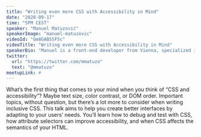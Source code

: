 ```yaml
---
title: "Writing even more CSS with Accessibility in Mind"
date: "2020-09-17"
time: "5PM CEST"
speaker: "Manuel Matuzović"
speakerImage: "manuel-matuzovic"
videoId: "Gm8GAB5SF5c"
videoTitle: "Writing even more CSS with Accessibility in Mind"
speakerBio: "Manuel is a front-end developer from Vienna, specialized in HTML, CSS, accessibility, and performance. He likes to write about these topics and talk at meetups and conferences. He’s organizer of the webclerks conference in Vienna, and he maintains htmhell.dev and frontendbookmarks.com."
twitter:
  url: "https://twitter.com/mmatuzo"
  text: "@mmatuzo"
meetupLink: #
---
```


What’s the first thing that comes to your mind when you think of “CSS and accessibility”? Maybe text size, color contrast, or DOM order. Important topics, without question, but there’s a lot more to consider when writing inclusive CSS. This talk aims to help you create better interfaces by adapting to your users’ needs. You’ll learn how to debug and test with CSS, how attribute selectors can improve accessibility, and when CSS affects the semantics of your HTML.
